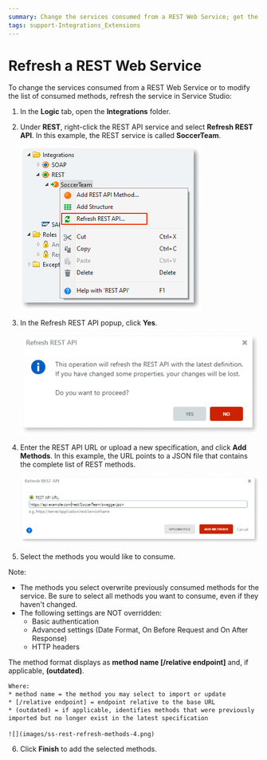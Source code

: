```yaml
---
summary: Change the services consumed from a REST Web Service; get the latest changes or modify the list of consumed methods in Service Studio.
tags: support-Integrations_Extensions
---
```


# Refresh a REST Web Service

To change the services consumed from a REST Web Service or to modify the list of consumed methods, refresh the service in Service Studio:

1. In the **Logic** tab, open the **Integrations** folder.

2. Under **REST**, right-click the REST API service and select **Refresh REST API**. In this example, the REST service is called **SoccerTeam**.

    ![](images/ss-rest-refresh-1.png)

3. In the Refresh REST API popup, click **Yes**. 

    ![](images/ss-rest-refresh-confirm-2.png)

4. Enter the REST API URL or upload a new specification, and click **Add Methods**. In this example, the URL points to a JSON file that contains the complete list of REST methods.

    ![](images/ss-rest-refresh-URL-3.png)

5. Select the methods you would like to consume. 

Note: 
* The methods you select overwrite previously consumed methods for the service. Be sure to select all methods you want to consume, even if they haven't changed.
* The following settings are NOT overridden: 
    * Basic authentication
    * Advanced settings (Date Format, On Before Request and On After Response)
    * HTTP headers

The method format displays as **method name [/relative endpoint]** and, if applicable, **(outdated)**. 
    
    Where:
    * method name = the method you may select to import or update
    * [/relative endpoint] = endpoint relative to the base URL
    * (outdated) = if applicable, identifies methods that were previously imported but no longer exist in the latest specification

    ![](images/ss-rest-refresh-methods-4.png)

6. Click **Finish** to add the selected methods.  

